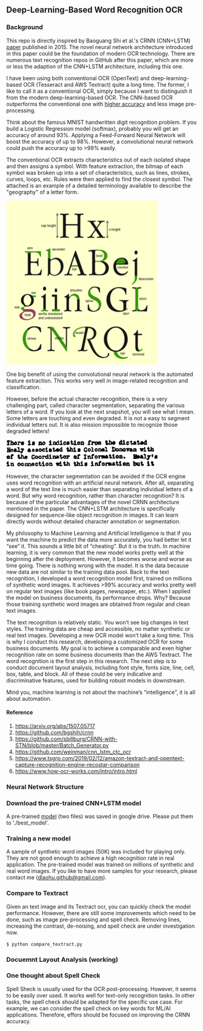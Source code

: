 ## Deep-Learning-Based Word Recognition OCR

### Background
This repo is directly inspired by Baoguang Shi et al.'s CRNN (CNN+LSTM) [paper](https://arxiv.org/abs/1507.05717) published in 2015. The novel
 neural network architecture introduced in this paper could be the foundation of modern OCR technology. There are numerous text recognition repos
  in GitHub after this paper, which are more or less the adaption of the CNN+LSTM architecture, including this one. 

I have been using both conventional OCR (OpenText) and deep-learning-based OCR (Tesseract and AWS Textract) quite a long time. The former, I like to call it as a conventional OCR, simply because I want to distinguish it from the modern deep-learning-based OCR. 
 The CNN-based OCR outperforms the conventional one with [higher accuracy](https://www.tsgrp.com/2019/02/12/amazon-textract-and-opentext-capture-recognition-engine-recostar-comparison) and less image pre-processing. 

Think about the famous MNIST handwritten digit recognition problem. If you build a Logistic Regression model (softmax), probably you will get an
 accuracy of around 93%. Applying a Feed-Forward Neural Network will boost the accuracy of up to 98%. However, a convolutional neural network could push the accuracy up to >99% easily. 
    
The conventional OCR extracts characteristics out of each isolated shape and then assigns a symbol. With feature extraction, the bitmap of each symbol was broken up into a set of characteristics, such as lines, strokes, curves, loops, etc. Rules were then applied to find the closest symbol. The attached is an example of a detailed terminology available to describe the "geography" of a letter form. 
    
<img width="400" alt="Font Anatomy" src="https://github.com/AI-Passionner/word-recognition-ocr/blob/master/images/fontology_anatomy.gif?raw=true">

One big benefit of using the convolutional neural network is the automated feature extraction. This works very well in image-related recognition and classification. 

However, before the actual character recognition, there is a very challenging part, called character segmentation, separating the various letters of a word. If you look at the next snapshot, you will see what I mean. Some letters are touching and even degraded. It is not a easy to segment individual letters out. It is also mission impossible to recognize those degraded letters! 
 
<img width="400" alt="Degraded Characters" src="https://github.com/AI-Passionner/word-recognition-ocr/blob/master/images/degraded_characters.png?raw=true">

However, the character segmentation can be avoided if the OCR engine uses word recognition with an artificial neural network. After all, separating a word of the text line is much easier than separating individual letters of a word. But why word recognition, rather than character recognition? It is because of the particular advantages of the novel CRNN architecture mentioned in the paper. The CNN+LSTM architecture is specifically designed for sequence-like object recognition in images. It can learn directly words without detailed character annotation or segmentation. 

My philosophy to Machine Learning and Artificial Intelligence is that if you want the machine to predict the data more accurately, you had better let it “see” it. This sounds a little bit of “cheating”. But it is the truth. In machine learning, it is very common that the new model works pretty well at the beginning after the deployment. However, it becomes worse and worse as time going. There is nothing wrong with the model. It is the data because new data are not similar to the training data pool. Back to the text recognition, I developed a word recognition model first, trained on millions of synthetic word images. It achieves >99% accuracy and works pretty well on regular text images (like book pages, newspaper, etc.). When I applied the model on business documents, its performance drops. Why? Because those training synthetic word images are obtained from regular and clean text images. 

The text recognition is relatively static. You won’t see big changes in text styles. The training data are cheap and accessible, no matter synthetic or real text images. Developing a new OCR model won’t take a long time. This is why I conduct this research, developing a customized OCR for some business documents. My goal is to achieve a comparable and even higher recognition rate on some business documents than the AWS Textract. The word recognition is the first step in this research. The next step is to conduct document layout analysis, including font style, fonts size, line, cell, box, table, and block. All of these could be very indicative and discriminative features, used for building robust models in downstream. 

Mind you, machine learning is not about the machine’s “intelligence”, it is all about automation.


#### Reference
1. https://arxiv.org/abs/1507.05717
2. https://github.com/bgshih/crnn
3. https://github.com/sbillburg/CRNN-with-STN/blob/master/Batch_Generator.py
4. https://github.com/weinman/cnn_lstm_ctc_ocr
5. https://www.tsgrp.com/2019/02/12/amazon-textract-and-opentext-capture-recognition-engine-recostar-comparison
6. https://www.how-ocr-works.com/intro/intro.html



### Neural Network Structure



### Download the pre-trained CNN+LSTM model
A pre-trained [model](https://drive.google.com/drive/folders/1-a2KFqmm4eroyf1dYDvQ3vlnLdufMyW1?usp=sharing) (two files) was saved in google drive. Please put them to './best_model'. 

### Training a new model
A sample of synthetic word images (50K) was included for playing only. They are not good enough to achieve a high recognition rate in real application. The pre-trained model was trained on millions of synthetic and real word images. If you like to have more samples for your research, please contact me (dlaohu.github@gmail.com).  

### Compare to Textract
Given an text image and its Textract ocr, you can quickly check the model performance. However, there are still some improvements which need to be done, such as image pre-processing and spell check. Removing lines, increasing the contrast, de-noising, and spell check are under investigation now. 
    
    $ python compare_textract.py
    
### Docuemnt Layout Analysis (working)


### One thought about Spell Check
Spell Sheck is usually used for the OCR post-processing. However, it seems to be easily over used. It works well for text-only recognition tasks. In other tasks, the spell check should be adapted for the specific use case.  For example, we can consider the spell check on key words for ML/AI applications. Therefore, effors should be focused on improving the CRNN accuracy.  


